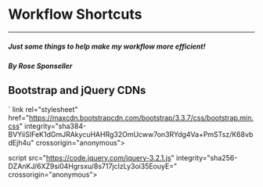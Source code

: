 # Workflow Shortcuts

---

##### Just some things to help make my workflow more efficient!

##### By Rose Sponseller

## Bootstrap and jQuery CDNs

`
link rel="stylesheet" href="https://maxcdn.bootstrapcdn.com/bootstrap/3.3.7/css/bootstrap.min.css" integrity="sha384-BVYiiSIFeK1dGmJRAkycuHAHRg32OmUcww7on3RYdg4Va+PmSTsz/K68vbdEjh4u" crossorigin="anonymous">
<link href="css/styles.css" rel="stylesheet" type="text/css"

script
src="https://code.jquery.com/jquery-3.2.1.js"
integrity="sha256-DZAnKJ/6XZ9si04Hgrsxu/8s717jcIzLy3oi35EouyE="
crossorigin="anonymous"></script>
<script src="js/scripts.js"></script`

Don't forget to add closing tags to the above! Markdown doesn't seem to like the full HTML tags, so I omitted them at begninning and ends.
---

